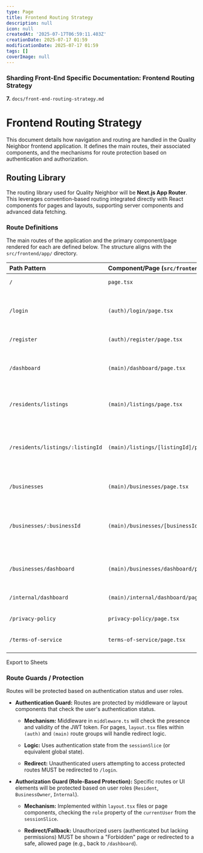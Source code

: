 ```yaml
---
type: Page
title: Frontend Routing Strategy
description: null
icon: null
createdAt: '2025-07-17T06:59:11.403Z'
creationDate: 2025-07-17 01:59
modificationDate: 2025-07-17 01:59
tags: []
coverImage: null
---
```


### Sharding Front-End Specific Documentation: Frontend Routing Strategy

**7.** `docs/front-end-routing-strategy.md`

# Frontend Routing Strategy

This document details how navigation and routing are handled in the Quality Neighbor frontend application. It defines the main routes, their associated components, and the mechanisms for route protection based on authentication and authorization.

## Routing Library

The routing library used for Quality Neighbor will be **Next.js App Router**. This leverages convention-based routing integrated directly with React components for pages and layouts, supporting server components and advanced data fetching.

### Route Definitions

The main routes of the application and the primary component/page rendered for each are defined below. The structure aligns with the `src/frontend/app/` directory.

| Path Pattern                     | Component/Page (`src/frontend/app/...`)   | Protection                              | Notes                                                                                     |
| :------------------------------- | :---------------------------------------- | :-------------------------------------- | :---------------------------------------------------------------------------------------- |
| `/`                              | `page.tsx`                                | `Public`                                | Public landing page.                                                                      |
| `/login`                         | `(auth)/login/page.tsx`                   | `Public` (redirect if auth)             | Login page. Redirects to `/dashboard` if already authenticated.                           |
| `/register`                      | `(auth)/register/page.tsx`                | `Public` (redirect if auth)             | Registration page.                                                                        |
| `/dashboard`                     | `(main)/dashboard/page.tsx`               | `Authenticated`                         | Main user dashboard for both residents and business owners.                               |
| `/residents/listings`            | `(main)/listings/page.tsx`                | `Authenticated`                         | Page for Browse service/tool/skill listings.                                              |
| `/residents/listings/:listingId` | `(main)/listings/[listingId]/page.tsx`    | `Authenticated`                         | Dynamic route for viewing details of a single listing. Parameter: `listingId` (string).   |
| `/businesses`                    | `(main)/businesses/page.tsx`              | `Public` (directory)                    | Public directory of local businesses.                                                     |
| `/businesses/:businessId`        | `(main)/businesses/[businessId]/page.tsx` | `Public`                                | Dynamic route for viewing details of a single business. Parameter: `businessId` (string). |
| `/businesses/dashboard`          | `(main)/businesses/dashboard/page.tsx`    | `Authenticated`, `Role:[BusinessOwner]` | Dashboard for business owners to manage ads.                                              |
| `/internal/dashboard`            | `(main)/internal/dashboard/page.tsx`      | `Authenticated`, `Role:[Internal]`      | Dashboard for internal Quality Neighbor team.                                             |
| `/privacy-policy`                | `privacy-policy/page.tsx`                 | `Public`                                | Static page for Privacy Policy.                                                           |
| `/terms-of-service`              | `terms-of-service/page.tsx`               | `Public`                                | Static page for Terms of Service.                                                         |

Export to Sheets

### Route Guards / Protection

Routes will be protected based on authentication status and user roles.

- **Authentication Guard:** Routes are protected by middleware or layout components that check the user's authentication status.

    - **Mechanism:** Middleware in `middleware.ts` will check the presence and validity of the JWT token. For pages, `layout.tsx` files within `(auth)` and `(main)` route groups will handle redirect logic.

    - **Logic:** Uses authentication state from the `sessionSlice` (or equivalent global state).

    - **Redirect:** Unauthenticated users attempting to access protected routes MUST be redirected to `/login`.

- **Authorization Guard (Role-Based Protection):** Specific routes or UI elements will be protected based on user roles (`Resident`, `BusinessOwner`, `Internal`).

    - **Mechanism:** Implemented within `layout.tsx` files or page components, checking the `role` property of the `currentUser` from the `sessionSlice`.

    - **Redirect/Fallback:** Unauthorized users (authenticated but lacking permissions) MUST be shown a "Forbidden" page or redirected to a safe, allowed page (e.g., back to `/dashboard`).

